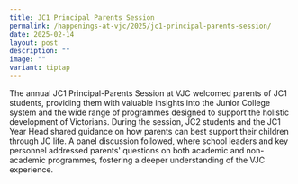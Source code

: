 ```yaml
---
title: JC1 Principal Parents Session
permalink: /happenings-at-vjc/2025/jc1-principal-parents-session/
date: 2025-02-14
layout: post
description: ""
image: ""
variant: tiptap
---
```

<p>The annual JC1 Principal-Parents Session at VJC welcomed parents of JC1
students, providing them with valuable insights into the Junior College
system and the wide range of programmes designed to support the holistic
development of Victorians. During the session, JC2 students and the JC1
Year Head shared guidance on how parents can best support their children
through JC life. A panel discussion followed, where school leaders and
key personnel addressed parents' questions on both academic and non-academic
programmes, fostering a deeper understanding of the VJC experience.</p>